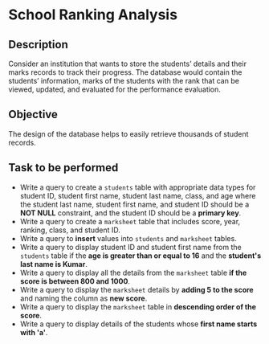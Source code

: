 # School Ranking Analysis

## Description

Consider an institution that wants to store the students’ details and their marks records to track their progress. The database would contain the students’ information, marks of the students with the rank that can be viewed, updated, and evaluated for the performance evaluation.

## Objective

The design of the database helps to easily retrieve thousands of student records.

## Task to be performed

- Write a query to create a `students` table with appropriate data types for student ID, student first name, student last name, class, and age where the student last name, student first name, and student ID should be a **NOT NULL** constraint, and the student ID should be a **primary key**.
- Write a query to create a `marksheet` table that includes score, year, ranking, class, and student ID.
- Write a query to **insert** values into `students` and `marksheet` tables.
- Write a query to display student ID and student first name from the `students` table if the **age is greater than or equal to 16** and the **student's last name is Kumar**.
- Write a query to display all the details from the `marksheet` table **if the score is between 800 and 1000**.
- Write a query to display the `marksheet` details by **adding 5 to the score** and naming the column as **new score**.
- Write a query to display the `marksheet` table in **descending order of the score**.
- Write a query to display details of the students whose **first name starts with 'a'**.
